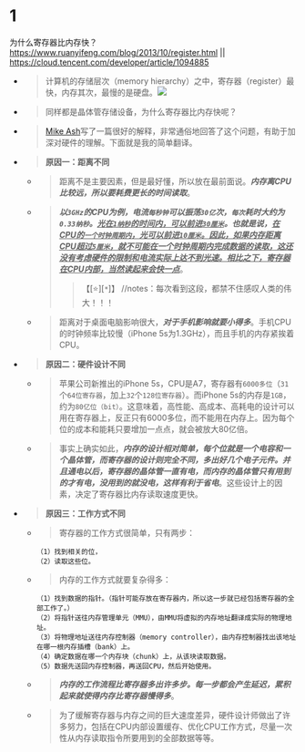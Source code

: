 
# 1

为什么寄存器比内存快？ https://www.ruanyifeng.com/blog/2013/10/register.html || https://cloud.tencent.com/developer/article/1094885
- > 计算机的存储层次（memory hierarchy）之中，寄存器（register）最快，内存其次，最慢的是硬盘。![](https://www.ruanyifeng.com/blogimg/asset/201310/2013101401.png)
- > 同样都是晶体管存储设备，为什么寄存器比内存快呢？
- > [Mike Ash](https://www.mikeash.com/pyblog/friday-qa-2013-10-11-why-registers-are-fast-and-ram-is-slow.html)写了一篇很好的解释，非常通俗地回答了这个问题，有助于加深对硬件的理解。下面就是我的简单翻译。
- > **原因一：距离不同**
  * > 距离不是主要因素，但是最好懂，所以放在最前面说。***内存离CPU比较远，所以要耗费更长的时间读取***。
  * > ***以`3GHz`的CPU为例，电流`每秒钟`可以振荡`30亿`次，`每次`耗时大约为`0.33纳秒`。<ins>光在`1纳秒`的时间内，可以前进`30厘米`</ins>。也就是说，<ins>在CPU的`一个时钟周期内`，光可以前进`10厘米`<ins>。因此，如果内存距离CPU超过`5厘米`，就不可能在一个时钟周期内完成数据的读取，这还没有考虑硬件的限制和电流实际上达不到光速。相比之下，寄存器在CPU内部，当然读起来会快一点***。
    >> 【[:star:][`*`]】 //notes：每次看到这段，都禁不住感叹人类的伟大！！！
  * > 距离对于桌面电脑影响很大，***对于手机影响就要小得多***。手机CPU的时钟频率比较慢（iPhone 5s为1.3GHz），而且手机的内存紧挨着CPU。
- > **原因二：硬件设计不同**
  * > 苹果公司新推出的iPhone 5s，CPU是A7，寄存器有`6000多位`（`31`个`64位寄存器`，加上`32`个`128位寄存器`）。而iPhone 5s的内存是`1GB`，约为`80亿位（bit）`。这意味着，高性能、高成本、高耗电的设计可以用在寄存器上，反正只有6000多位，而不能用在内存上。因为每个位的成本和能耗只要增加一点点，就会被放大80亿倍。
  * > 事实上确实如此，***内存的设计相对简单，每个位就是一个电容和一个晶体管，而寄存器的设计则完全不同，多出好几个电子元件。并且通电以后，寄存器的晶体管一直有电，而内存的晶体管只有用到的才有电，没用到的就没电，这样有利于省电***。这些设计上的因素，决定了寄存器比内存读取速度更快。
- > **原因三：工作方式不同**
  * > 寄存器的工作方式很简单，只有两步：
    ```console
    （1）找到相关的位，
    （2）读取这些位。
    ```
  * > 内存的工作方式就要复杂得多：
    ```console
    （1）找到数据的指针。（指针可能存放在寄存器内，所以这一步就已经包括寄存器的全部工作了。）
    （2）将指针送往内存管理单元（MMU），由MMU将虚拟的内存地址翻译成实际的物理地址。
    （3）将物理地址送往内存控制器（memory controller），由内存控制器找出该地址在哪一根内存插槽（bank）上。
    （4）确定数据在哪一个内存块（chunk）上，从该块读取数据。
    （5）数据先送回内存控制器，再送回CPU，然后开始使用。
    ```
  * > ***内存的工作流程比寄存器多出许多步。每一步都会产生延迟，累积起来就使得内存比寄存器慢得多***。
  * > 为了缓解寄存器与内存之间的巨大速度差异，硬件设计师做出了许多努力，包括在CPU内部设置缓存、优化CPU工作方式，尽量一次性从内存读取指令所要用到的全部数据等等。
